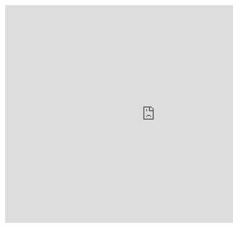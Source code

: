 <!-- This page hosts a Google Slides Presentation teaching about runtime upgrades-->
<iframe src="https://docs.google.com/presentation/d/e/2PACX-1vTVVwzdsfRb5M5xDYjp0lD07IOcPdSd09qgk9pnwtCDgLdnuo5Cbz3YixUjhyRzXuQd7MzO0EVwYwNP/embed?start=false&loop=false&delayms=3000" frameborder="0" width="960" height="700" allowfullscreen="true" mozallowfullscreen="true" webkitallowfullscreen="true"></iframe>
